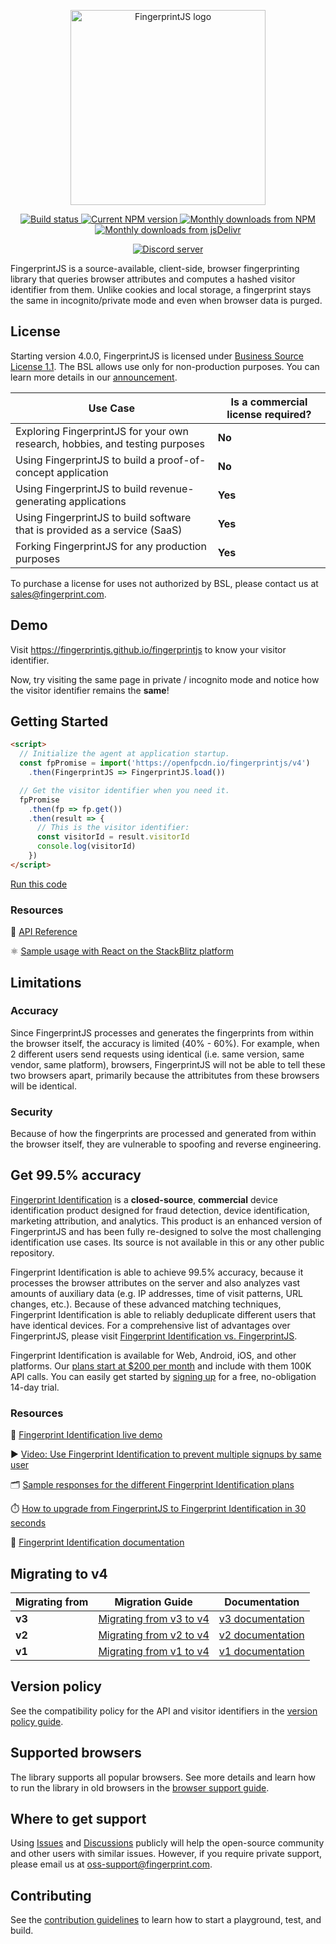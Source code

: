 <p align="center">
  <a href="https://fingerprint.com">
    <picture>
      <source media="(prefers-color-scheme: dark)" srcset="resources/logo_light.svg" />
      <source media="(prefers-color-scheme: light)" srcset="resources/logo_dark.svg" />
      <img src="resources/logo_dark.svg" alt="FingerprintJS logo" width="312px" />
    </picture>
  </a>
</p>
<p align="center">
  <a href="https://github.com/fingerprintjs/fingerprintjs/actions/workflows/test.yml">
    <img src="https://github.com/fingerprintjs/fingerprintjs/actions/workflows/test.yml/badge.svg?branch=v2" alt="Build status">
  </a>
  <a href="https://www.npmjs.com/package/@fingerprintjs/fingerprintjs">
    <img src="https://img.shields.io/npm/v/@fingerprintjs/fingerprintjs.svg" alt="Current NPM version">
  </a>
  <a href="https://www.npmjs.com/package/@fingerprintjs/fingerprintjs">
    <img src="https://img.shields.io/npm/dm/@fingerprintjs/fingerprintjs.svg" alt="Monthly downloads from NPM">
  </a>
  <a href="https://www.jsdelivr.com/package/npm/@fingerprintjs/fingerprintjs">
    <img src="https://img.shields.io/jsdelivr/npm/hm/@fingerprintjs/fingerprintjs.svg" alt="Monthly downloads from jsDelivr">
  </a>
</p>
<p align="center">
  <a href="https://discord.gg/39EpE2neBg">
    <img src="https://img.shields.io/discord/852099967190433792?style=for-the-badge&label=Discord&logo=Discord&logoColor=white" alt="Discord server">
  </a>
</p>

FingerprintJS is a source-available, client-side, browser fingerprinting library that queries browser attributes and computes a hashed visitor identifier from them. Unlike cookies and local storage, a fingerprint stays the same in incognito/private mode and even when browser data is purged.

## License

Starting version 4.0.0, FingerprintJS is licensed under [Business Source License 1.1](LICENSE).
The BSL allows use only for non-production purposes. You can learn more details in our [announcement](https://fingerprint.com/blog/fingerprintjs-license-change/).

| Use Case | Is a commercial license required?|
|----------|-----------|
| Exploring FingerprintJS for your own research, hobbies, and testing purposes | **No** |
| Using FingerprintJS to build a proof-of-concept application | **No** |
| Using FingerprintJS to build revenue-generating applications | **Yes** |
| Using FingerprintJS to build software that is provided as a service (SaaS) | **Yes** |
| Forking FingerprintJS for any production purposes | **Yes** |

To purchase a license for uses not authorized by BSL, please contact us at [sales@fingerprint.com](mailto:sales@fingerprint.com?subject=Interested%20in%20FingerprintJS%20commercial%20license).

## Demo

Visit https://fingerprintjs.github.io/fingerprintjs to know your visitor identifier.

Now, try visiting the same page in private / incognito mode and notice how the visitor identifier remains the **same**!

## Getting Started

```html
<script>
  // Initialize the agent at application startup.
  const fpPromise = import('https://openfpcdn.io/fingerprintjs/v4')
    .then(FingerprintJS => FingerprintJS.load())

  // Get the visitor identifier when you need it.
  fpPromise
    .then(fp => fp.get())
    .then(result => {
      // This is the visitor identifier:
      const visitorId = result.visitorId
      console.log(visitorId)
    })
</script>
```

[Run this code](https://stackblitz.com/edit/fpjs-4-cdn?file=index.html&devtoolsheight=100)

### Resources

📕 [API Reference](docs/api.md)

⚛️ [Sample usage with React on the StackBlitz platform](https://stackblitz.com/edit/fingerprintjs-react-demo)

## Limitations

### Accuracy
Since FingerprintJS processes and generates the fingerprints from within the browser itself, the accuracy is limited (40% - 60%). For example, when 2 different users send requests using identical (i.e. same version, same vendor, same platform), browsers, FingerprintJS will not be able to tell these two browsers apart, primarily because the attribitutes from these browsers will be identical.

### Security
Because of how the fingerprints are processed and generated from within the browser itself, they are vulnerable to spoofing and reverse engineering.

## Get 99.5% accuracy

[Fingerprint Identification](https://fingerprint.com/github/) is a **closed-source**, **commercial** device identification product designed for fraud detection, device identification, marketing attribution, and analytics. This product is an enhanced version of FingerprintJS and has been fully re-designed to solve the most challenging identification use cases. Its source is not available in this or any other public repository.

Fingerprint Identification is able to achieve 99.5% accuracy, because it processes the browser attributes on the server and also analyzes vast amounts of auxiliary data (e.g. IP addresses, time of visit patterns, URL changes, etc.). Because of these advanced matching techniques, Fingerprint Identification is able to reliably deduplicate different users that have identical devices. For a comprehensive list of advantages over FingerprintJS, please visit [Fingerprint Identification vs. FingerprintJS](https://dev.fingerprint.com/docs/identification-vs-fingerprintjs).

Fingerprint Identification is available for Web, Android, iOS, and other platforms. Our [plans start at $200 per month](https://fingerprint.com/pricing/) and include with them 100K API calls. You can easily get started by [signing up](https://dashboard.fingerprint.com/signup) for a free, no-obligation 14-day trial.

### Resources

🍿 [Fingerprint Identification live demo](https://fingerprint.com/demo)

▶️ [Video: Use Fingerprint Identification to prevent multiple signups by same user](https://www.youtube.com/watch?v=jWX9P5_jZn8)

🗂️ [Sample responses for the different Fingerprint Identification plans](https://fingerprinthub.com/playground)

⏱️ [How to upgrade from FingerprintJS to Fingerprint Identification in 30 seconds](https://dev.fingerprint.com/v3/docs/migrating-from-source-available-v4)

📕 [Fingerprint Identification documentation](https://dev.fingerprint.com)

## Migrating to v4

| Migrating from | Migration Guide | Documentation |
|----------|-----------|-----------|
| **v3** | [Migrating from v3 to v4](docs/migration/v3_v4.md) | [v3 documentation](https://github.com/fingerprintjs/fingerprintjs/tree/v3) |
| **v2** | [Migrating from v2 to v4](docs/migration/v2_v4.md) | [v2 documentation](https://github.com/fingerprintjs/fingerprintjs/tree/v2) |
| **v1** | [Migrating from v1 to v4](docs/migration/v1_v4.md) | [v1 documentation](https://github.com/fingerprintjs/fingerprintjs/tree/1.8.6) |

## Version policy

See the compatibility policy for the API and visitor identifiers in the [version policy guide](docs/version_policy.md).

## Supported browsers

The library supports all popular browsers.
See more details and learn how to run the library in old browsers in the [browser support guide](docs/browser_support.md).

## Where to get support

Using [Issues](https://github.com/fingerprintjs/fingerprintjs/issues) and [Discussions](https://github.com/fingerprintjs/fingerprintjs/discussions) publicly will help the open-source community and other users with similar issues.
However, if you require private support, please email us at [oss-support@fingerprint.com](mailto:oss-support@fingerprint.com).

## Contributing

See the [contribution guidelines](contributing.md) to learn how to start a playground, test, and build.

